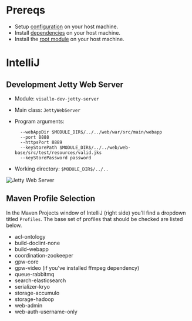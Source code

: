 
# Prereqs

* Setup [configuration](../getting-started/configuration.md) on your host machine.
* Install [dependencies](../dependencies.md) on your host machine.
* Install the [root module](../getting-started/build.md#root-module) on your host machine.

# IntelliJ

## Development Jetty Web Server

* Module: `visallo-dev-jetty-server`
* Main class: `JettyWebServer`
* Program arguments:

        --webAppDir $MODULE_DIR$/../../web/war/src/main/webapp
        --port 8888
        --httpsPort 8889
        --keyStorePath $MODULE_DIR$/../../web/web-base/src/test/resources/valid.jks
        --keyStorePassword password

* Working directory: `$MODULE_DIR$/../..`

![Jetty Web Server](ide-jetty-webserver.jpg)

## Maven Profile Selection

In the Maven Projects window of IntelliJ (right side) you'll find a dropdown titled `Profiles`. The base set of profiles that should be checked are listed below.
* acl-ontology
* build-doclint-none
* build-webapp
* coordination-zookeeper
* gpw-core
* gpw-video (if you've installed ffmpeg dependency)
* queue-rabbitmq
* search-elasticsearch
* serializer-kryo
* storage-accumulo
* storage-hadoop
* web-admin
* web-auth-username-only
